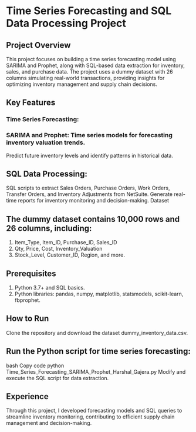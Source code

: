 # Time Series Forecasting and SQL Data Processing Project
## Project Overview
This project focuses on building a time series forecasting model using SARIMA and Prophet, along with SQL-based data extraction for inventory, sales, and purchase data. The project uses a dummy dataset with 26 columns simulating real-world transactions, providing insights for optimizing inventory management and supply chain decisions.

## Key Features
### Time Series Forecasting:

### SARIMA and Prophet: Time series models for forecasting inventory valuation trends.
Predict future inventory levels and identify patterns in historical data.
## SQL Data Processing:

SQL scripts to extract Sales Orders, Purchase Orders, Work Orders, Transfer Orders, and Inventory Adjustments from NetSuite.
Generate real-time reports for inventory monitoring and decision-making.
Dataset
## The dummy dataset contains 10,000 rows and 26 columns, including:

1. Item_Type, Item_ID, Purchase_ID, Sales_ID
2. Qty, Price, Cost, Inventory_Valuation
3. Stock_Level, Customer_ID, Region, and more.


## Prerequisites
1. Python 3.7+ and SQL basics.
2. Python libraries: pandas, numpy, matplotlib, statsmodels, scikit-learn, fbprophet.

## How to Run
Clone the repository and download the dataset dummy_inventory_data.csv.
## Run the Python script for time series forecasting:
bash
Copy code
python Time_Series_Forecasting_SARIMA_Prophet_Harshal_Gajera.py
Modify and execute the SQL script for data extraction.
## Experience
Through this project, I developed forecasting models and SQL queries to streamline inventory monitoring, contributing to efficient supply chain management and decision-making.

